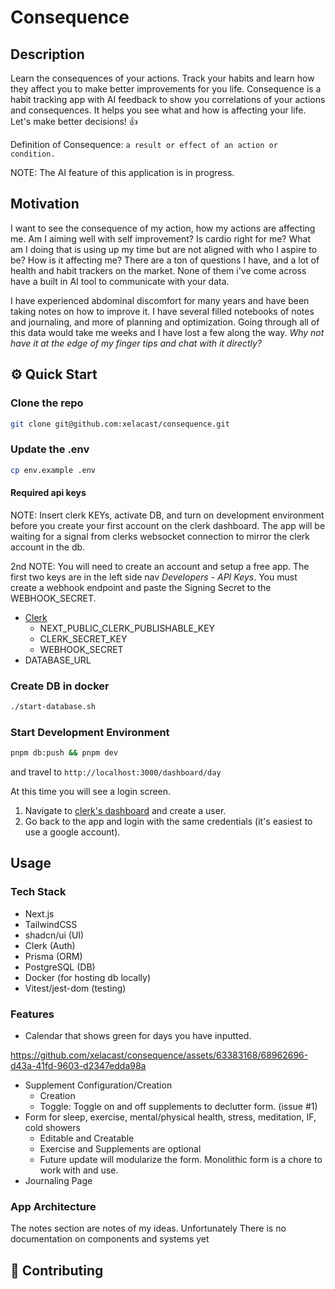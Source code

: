 # Consequence

## Description

Learn the consequences of your actions. Track your habits and learn how they affect you to make better improvements for you life. Consequence is a habit tracking app with AI feedback to show you correlations of your actions and consequences. It helps you see what and how is affecting your life. Let's make better decisions! 👍

Definition of Consequence: `a result or effect of an action or condition.`

NOTE: The AI feature of this application is in progress.

## Motivation

I want to see the consequence of my action, how my actions are affecting me. Am I aiming well with self improvement? Is cardio right for me? What am I doing that is using up my time but are not aligned with who I aspire to be? How is it affecting me? There are a ton of questions I have, and a lot of health and habit trackers on the market. None of them i've come across have a built in AI tool to communicate with your data.

I have experienced abdominal discomfort for many years and have been taking notes on how to improve it. I have several filled notebooks of notes and journaling, and more of planning and optimization. Going through all of this data would take me weeks and I have lost a few along the way. <em>Why not have it at the edge of my finger tips and chat with it directly?</em>

## ⚙️ Quick Start

### Clone the repo

```bash
git clone git@github.com:xelacast/consequence.git
```

### Update the .env

```bash
cp env.example .env
```

#### Required api keys

NOTE: Insert clerk KEYs, activate DB, and turn on development environment before you create your first account on the clerk dashboard. The app will be waiting for a signal from clerks websocket connection to mirror the clerk account in the db.

2nd NOTE: You will need to create an account and setup a free app. The first two keys are in the left side nav <em>Developers - API Keys</em>. You must create a webhook endpoint and paste the Signing Secret to the WEBHOOK_SECRET.

- [Clerk](https://clerk.com/)
  - NEXT_PUBLIC_CLERK_PUBLISHABLE_KEY
  - CLERK_SECRET_KEY
  - WEBHOOK_SECRET
- DATABASE_URL

### Create DB in docker

```bash
./start-database.sh
```

### Start Development Environment

```bash
pnpm db:push && pnpm dev
```

and travel to `http://localhost:3000/dashboard/day`

At this time you will see a login screen.

1. Navigate to [clerk's dashboard](https://dashboard.clerk.com/) and create a user.
2. Go back to the app and login with the same credentials (it's easiest to use a google account).

## Usage

### Tech Stack

- Next.js
- TailwindCSS
- shadcn/ui (UI)
- Clerk (Auth)
- Prisma (ORM)
- PostgreSQL (DB)
- Docker (for hosting db locally)
- Vitest/jest-dom (testing)

### Features

- Calendar that shows green for days you have inputted.

https://github.com/xelacast/consequence/assets/63383168/68962696-d43a-41fd-9603-d2347edda98a

- Supplement Configuration/Creation
  - Creation
  - Toggle: Toggle on and off supplements to declutter form. (issue #1)
- Form for sleep, exercise, mental/physical health, stress, meditation, IF, cold showers
  - Editable and Creatable
  - Exercise and Supplements are optional
  - Future update will modularize the form. Monolithic form is a chore to work with and use.
- Journaling Page

### App Architecture

The notes section are notes of my ideas. Unfortunately There is no documentation on components and systems yet

## 🤝 Contributing
